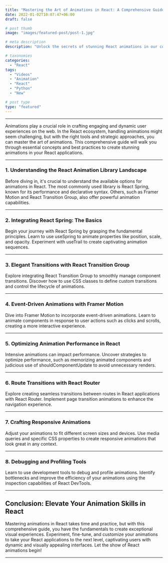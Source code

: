 ```yaml
---
title: "Mastering the Art of Animations in React: A Comprehensive Guide"
date: 2022-01-02T10:07:47+06:00
draft: false

# post thumb
image: "images/featured-post/post-1.jpg"

# meta description
description: "Unlock the secrets of stunning React animations in our comprehensive guide. Dive into React Spring, Framer Motion, and React Transition Group, mastering the techniques to create captivating user experiences. Optimize performance, implement seamless route transitions, and craft responsive animations. Elevate your React skills, enchant your users, and bring your applications to life with dynamic animations. Your go-to resource for mastering the art of React animations awaits – let's create engaging interfaces together!"

# taxonomies
categories:
  - "React"
tags:
  - "Videos"
  - "Animation"
  - "React"
  - "Python"
  - "New"

# post type
type: "featured"
---
```


<hr>

Animations play a crucial role in crafting engaging and dynamic user experiences on the web. In the React ecosystem, handling animations might seem challenging, but with the right tools and strategic approaches, you can master the art of animations. This comprehensive guide will walk you through essential concepts and best practices to create stunning animations in your React applications.

<hr>

### 1. Understanding the React Animation Library Landscape
Before diving in, it's crucial to understand the available options for animations in React. The most commonly used library is React Spring, known for its performance and declarative syntax. Others, such as Framer Motion and React Transition Group, also offer powerful animation capabilities.

<hr>

### 2. Integrating React Spring: The Basics
Begin your journey with React Spring by grasping the fundamental principles. Learn to use useSpring to animate properties like position, scale, and opacity. Experiment with useTrail to create captivating animation sequences.

<hr>


### 3. Elegant Transitions with React Transition Group
Explore integrating React Transition Group to smoothly manage component transitions. Discover how to use CSS classes to define custom transitions and control the lifecycle of animations.

<hr>


### 4. Event-Driven Animations with Framer Motion
Dive into Framer Motion to incorporate event-driven animations. Learn to animate components in response to user actions such as clicks and scrolls, creating a more interactive experience.

<hr>


### 5. Optimizing Animation Performance in React
Intensive animations can impact performance. Uncover strategies to optimize performance, such as memorizing animated components and judicious use of shouldComponentUpdate to avoid unnecessary renders.

<hr>


### 6. Route Transitions with React Router
Explore creating seamless transitions between routes in React applications with React Router. Implement page transition animations to enhance the navigation experience.

<hr>


### 7. Crafting Responsive Animations
Adjust your animations to fit different screen sizes and devices. Use media queries and specific CSS properties to create responsive animations that look great in any context.

<hr>


### 8. Debugging and Profiling Tools
Learn to use development tools to debug and profile animations. Identify bottlenecks and improve the efficiency of your animations using the inspection capabilities of React DevTools.


<hr>

## Conclusion: Elevate Your Animation Skills in React


Mastering animations in React takes time and practice, but with this comprehensive guide, you have the fundamentals to create exceptional visual experiences. Experiment, fine-tune, and customize your animations to take your React applications to the next level, captivating users with dynamic and visually appealing interfaces. Let the show of React animations begin!

<hr>

